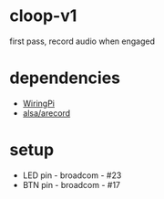 # cloop-v1
first pass, record audio when engaged

# dependencies
- [WiringPi](http://wiringpi.com/)
- [alsa/arecord](https://linux.die.net/man/1/arecord)

# setup
- LED pin - broadcom - #23
- BTN pin - broadcom - #17

